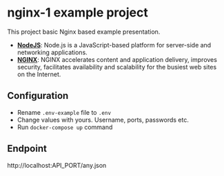# nginx-1 example project

This project basic Nginx based example presentation. 

- **[NodeJS](https://nodejs.org)**: Node.js is a JavaScript-based platform for server-side and networking applications.
- **[NGINX](https://www.nginx.com/)**: NGINX accelerates content and application delivery, improves security, facilitates availability and scalability for the busiest web sites on the Internet.

## Configuration

- Rename `.env-example` file to `.env`
- Change values with yours. Username, ports, passwords etc.
- Run `docker-compose up` command

## Endpoint

http://localhost:API_PORT/any.json